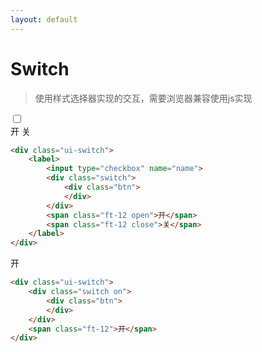 ```yaml
---
layout: default
---
```


# Switch

> 使用样式选择器实现的交互，需要浏览器兼容使用js实现

<div class="ui-switch">
    <label>
        <input type="checkbox" name="name">
        <div class="switch">
            <div class="btn">
            </div>
        </div>
        <span class="ft-12 open">开</span>
        <span class="ft-12 close">关</span>
    </label>
</div>

```html
<div class="ui-switch">
    <label>
        <input type="checkbox" name="name">
        <div class="switch">
            <div class="btn">
            </div>
        </div>
        <span class="ft-12 open">开</span>
        <span class="ft-12 close">关</span>
    </label>
</div>
```

<div class="ui-switch">
    <div class="switch on">
        <div class="btn">
        </div>
    </div>
    <span class="ft-12">开</span>
</div>

```html
<div class="ui-switch">
    <div class="switch on">
        <div class="btn">
        </div>
    </div>
    <span class="ft-12">开</span>
</div>
```